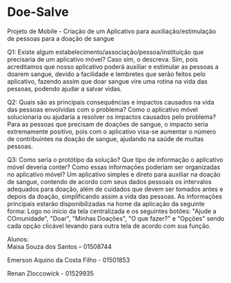# Doe-Salve
Projeto de Mobile - Criação de um Aplicativo para auxiliação/estimulação de pessoas para a doação de sangue

Q1: Existe algum estabelecimento/associação/pessoa/instituição que precisaria de um aplicativo móvel? Caso sim, o descreva.
Sim, pois acreditamos que nosso aplicativo poderá auxiliar e estimular as pessoas a doarem sangue, devido a facilidade e lembretes que serão feitos pelo aplicativo, fazendo assim que doar sangue vire uma rotina na vida das pessoas, podendo ajudar a salvar vidas.

Q2: Quais são as principais consequências e impactos causados na vida das pessoas envolvidas com o problema? Como o aplicativo móvel solucionaria ou ajudaria a resolver os impactos causados pelo problema?
Para as pessoas que precisam de doações de sangue, o impacto seria extremamente positivo, pois com o aplicativo visa-se aumentar o número de contribuintes na doação de sangue, ajudando na saúde de muitas pessoas.

Q3: Como seria o protótipo da solução? Que tipo de informação o aplicativo móvel deveria conter? Como essas informações poderiam ser organizadas no aplicativo móvel?
Um aplicativo simples e direto para auxiliar na doação de sangue, contendo de acordo com seus dados pessoais os intervalos adequados para doação, além de cuidados que devem ser tomados antes e depois da doação, simplificando assim a vida das pessoas.
As informações principais estarão disponibilizadas na home da aplicação da seguinte forma:
Logo no inicio da tela centralizada e os seguintes botões: "Ajude a COmunidade", "Doar", "Minhas Doações", "O que fazer?" e "Opções" sendo cada opção clicável levando para outra tela de acordo com sua função.

Alunos:  
Maísa Souza dos Santos – 01508744 

Emerson Aquino da Costa Filho - 01501853 

Renan Zloccowick - 01529935
